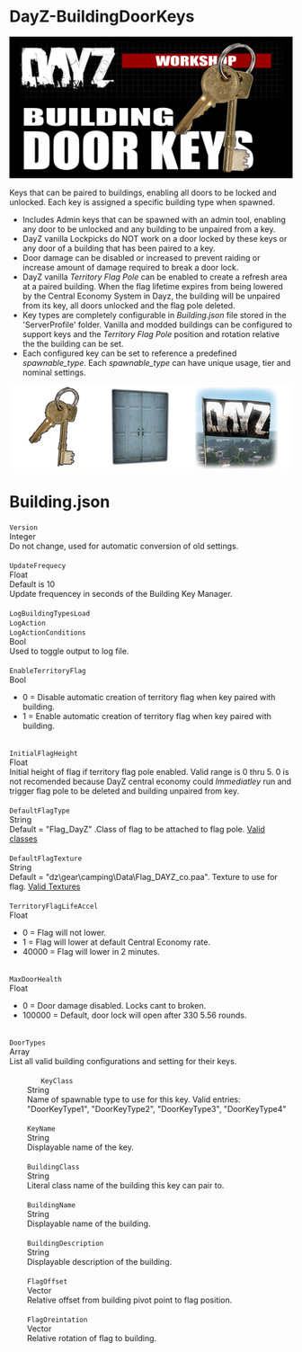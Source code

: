 # DayZ-BuildingDoorKeys
![](https://github.com/mgkelley/DayZ-BuildingDoorKeys/blob/main/ScreenShots/BuildingDoorKeys.png?raw=true)

Keys that can be paired to buildings, enabling all doors to be locked and unlocked.
Each key is assigned a specific building type when spawned.
* Includes Admin keys that can be spawned with an admin tool, enabling any door to be unlocked and any building to be unpaired from a key.
* DayZ vanilla Lockpicks do NOT work on a door locked by these keys or any door of a building that has been paired to a key.
* Door damage can be disabled or increased to prevent raiding or increase amount of damage required to break a door lock.
* DayZ vanilla _Territory Flag Pole_ can be enabled to create a refresh area at a paired building. When the flag lifetime expires from being lowered by the Central Economy System in Dayz, the building will be unpaired from its key, all doors unlocked and the flag pole deleted.
* Key types are completely configurable in _Building.json_ file stored in the 'ServerProfile' folder. Vanilla and modded buildings can be configured to support keys and the _Territory Flag Pole_ position and rotation relative the the building can be set.
* Each configured key can be set to reference a predefined _spawnable_type_. Each _spawnable_type_ can have unique usage, tier and nominal settings.

![](https://github.com/mgkelley/DayZ-BuildingDoorKeys/blob/main/ScreenShots/Proccess.png?raw=true)

# Building.json
```Version```
<br> 
Integer<br>
Do not change, used for automatic conversion of old settings.
<br>
<br>
```UpdateFrequecy```<br>
Float<br>
Default is 10<br>
Update frequencey in seconds of the Building Key Manager.
<br>
<br>
```LogBuildingTypesLoad```<br>
```LogAction```<br>
```LogActionConditions```<br>
Bool<br>
Used to toggle output to log file.
<br>
<br>
```EnableTerritoryFlag```<br>
Bool
* 0 = Disable automatic creation of territory flag when key paired with building.
* 1 = Enable automatic creation of territory flag when key paired with building.

<br>```InitialFlagHeight```<br>
Float<br>
Initial height of flag if territory flag pole enabled. Valid range is 0 thru 5. 0 is not recomended because DayZ central economy could _Immediatley_ run and trigger flag pole to be deleted and building unpaired from key.
<br>
<br>
```DefaultFlagType```<br>
String<br>
Default = "Flag_DayZ" .Class of flag to be attached to flag pole. [Valid classes](https://github.com/mgkelley/DayZ-BuildingDoorKeys/blob/main/ScreenShots/FlagClasses.md)
<br>
<br>
```DefaultFlagTexture```<br>
String<br>
Default = "dz\\gear\\camping\\Data\\Flag_DAYZ_co.paa". Texture to use for flag.  [Valid Textures](https://github.com/mgkelley/DayZ-BuildingDoorKeys/blob/main/ScreenShots/FlagTextures.md)
<br>
<br>
```TerritoryFlagLifeAccel```<br>
Float
* 0 = Flag will not lower.
* 1 = Flag will lower at default Central Economy rate.
* 40000 = Flag will lower in 2 minutes.

<br>```MaxDoorHealth```<br>
Float
* 0 = Door damage disabled. Locks cant to broken.
* 100000 = Default, door lock will open after 330 5.56 rounds.

<br>```DoorTypes```<br>
Array<br>
List all valid building configurations and setting for their keys.
<br>
<br>
&ensp;&ensp;&ensp;&ensp;&ensp;&ensp;&ensp;&ensp;```KeyClass```<br>
&nbsp;&nbsp;&nbsp;&nbsp;&nbsp;&nbsp;&nbsp;&nbsp;String<br>
&nbsp;&nbsp;&nbsp;&nbsp;&nbsp;&nbsp;&nbsp;&nbsp;Name of spawnable type to use for this key. Valid entries:<br>
&nbsp;&nbsp;&nbsp;&nbsp;&nbsp;&nbsp;&nbsp;&nbsp;"DoorKeyType1", "DoorKeyType2", "DoorKeyType3", "DoorKeyType4"
<br>
<br>
&nbsp;&nbsp;&nbsp;&nbsp;&nbsp;&nbsp;&nbsp;&nbsp;```KeyName```<br>
&nbsp;&nbsp;&nbsp;&nbsp;&nbsp;&nbsp;&nbsp;&nbsp;String<br>
&nbsp;&nbsp;&nbsp;&nbsp;&nbsp;&nbsp;&nbsp;&nbsp;Displayable name of the key.
<br>
<br>
&nbsp;&nbsp;&nbsp;&nbsp;&nbsp;&nbsp;&nbsp;&nbsp;```BuildingClass```<br>
&nbsp;&nbsp;&nbsp;&nbsp;&nbsp;&nbsp;&nbsp;&nbsp;String<br>
&nbsp;&nbsp;&nbsp;&nbsp;&nbsp;&nbsp;&nbsp;&nbsp;Literal class name of the building this key can pair to.
<br>
<br>
&nbsp;&nbsp;&nbsp;&nbsp;&nbsp;&nbsp;&nbsp;&nbsp;```BuildingName```<br>
&nbsp;&nbsp;&nbsp;&nbsp;&nbsp;&nbsp;&nbsp;&nbsp;String<br>
&nbsp;&nbsp;&nbsp;&nbsp;&nbsp;&nbsp;&nbsp;&nbsp;Displayable name of the building.
<br>
<br>
&nbsp;&nbsp;&nbsp;&nbsp;&nbsp;&nbsp;&nbsp;&nbsp;```BuildingDescription```<br>
&nbsp;&nbsp;&nbsp;&nbsp;&nbsp;&nbsp;&nbsp;&nbsp;String<br>
&nbsp;&nbsp;&nbsp;&nbsp;&nbsp;&nbsp;&nbsp;&nbsp;Displayable description of the building.
<br>
<br>
&nbsp;&nbsp;&nbsp;&nbsp;&nbsp;&nbsp;&nbsp;&nbsp;```FlagOffset```<br>
&nbsp;&nbsp;&nbsp;&nbsp;&nbsp;&nbsp;&nbsp;&nbsp;Vector<br>
&nbsp;&nbsp;&nbsp;&nbsp;&nbsp;&nbsp;&nbsp;&nbsp;Relative offset from building pivot point to flag position.
<br>
<br>
&nbsp;&nbsp;&nbsp;&nbsp;&nbsp;&nbsp;&nbsp;&nbsp;```FlagOreintation```<br>
&nbsp;&nbsp;&nbsp;&nbsp;&nbsp;&nbsp;&nbsp;&nbsp;Vector<br>
&nbsp;&nbsp;&nbsp;&nbsp;&nbsp;&nbsp;&nbsp;&nbsp;Relative rotation of flag to building.
<br>
<br>
